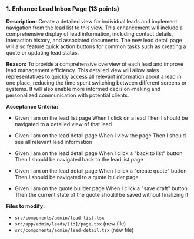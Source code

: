 ### 1. Enhance Lead Inbox Page (13 points)

**Description:** Create a detailed view for individual leads and implement navigation from the lead list to this view. This enhancement will include a comprehensive display of lead information, including contact details, interaction history, and associated documents. The new lead detail page will also feature quick action buttons for common tasks such as creating a quote or updating lead status.

**Reason:** To provide a comprehensive overview of each lead and improve lead management efficiency. This detailed view will allow sales representatives to quickly access all relevant information about a lead in one place, reducing the time spent switching between different screens or systems. It will also enable more informed decision-making and personalized communication with potential clients.

**Acceptance Criteria:**
- Given I am on the lead list page
  When I click on a lead
  Then I should be navigated to a detailed view of that lead

- Given I am on the lead detail page
  When I view the page
  Then I should see all relevant lead information

- Given I am on the lead detail page
  When I click a "back to list" button
  Then I should be navigated back to the lead list page

- Given I am on the lead detail page
  When I click a "create quote" button
  Then I should be navigated to a quote builder page

- Given I am on the quote builder page
  When I click a "save draft" button
  Then the current state of the quote should be saved without finalizing it 

**Files to modify:**
- `src/components/admin/lead-list.tsx`
- `src/app/admin/leads/[id]/page.tsx` (new file)
- `src/components/admin/lead-detail.tsx` (new file)